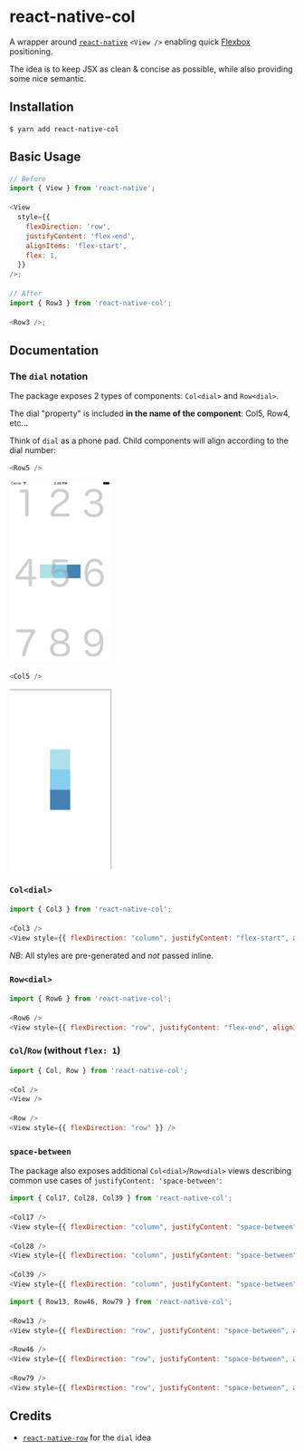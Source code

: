 # react-native-col

A wrapper around [`react-native`](https://github.com/facebook/react-native) `<View />` enabling quick [Flexbox](https://facebook.github.io/react-native/docs/flexbox) positioning.

The idea is to keep JSX as clean & concise as possible, while also providing some nice semantic.

## Installation

```
$ yarn add react-native-col
```

## Basic Usage

```js
// Before
import { View } from 'react-native';

<View
  style={{
    flexDirection: 'row',
    justifyContent: 'flex-end',
    alignItems: 'flex-start',
    flex: 1,
  }}
/>;

// After
import { Row3 } from 'react-native-col';

<Row3 />;
```

## Documentation

### The `dial` notation

The package exposes 2 types of components: `Col<dial>` and `Row<dial>`.

The dial "property" is included **in the name of the component**: Col5, Row4, etc...

Think of `dial` as a phone pad. Child components will align according to the dial number:

```js
<Row5 />
```

<img src="examples/row-5.jpg" width="180" />

```js
<Col5 />
```

<img src="examples/col-5.jpg" width="180" />

### `Col<dial>`

```js
import { Col3 } from 'react-native-col';

<Col3 />
<View style={{ flexDirection: "column", justifyContent: "flex-start", alignItems: "flex-end", flex: 1 }} />
```

_NB_: All styles are pre-generated and _not_ passed inline.

### `Row<dial>`

```js
import { Row6 } from 'react-native-col';

<Row6 />
<View style={{ flexDirection: "row", justifyContent: "flex-end", alignItems: "center", flex: 1 }} />
```

### `Col`/`Row` (without `flex: 1`)

```js
import { Col, Row } from 'react-native-col';

<Col />
<View />

<Row />
<View style={{ flexDirection: "row" }} />
```

### `space-between`

The package also exposes additional `Col<dial>`/`Row<dial>` views describing common use cases of `justifyContent: 'space-between'`:

```js
import { Col17, Col28, Col39 } from 'react-native-col';

<Col17 />
<View style={{ flexDirection: "column", justifyContent: "space-between", alignItems: "flex-start", flex: 1 }} />

<Col28 />
<View style={{ flexDirection: "column", justifyContent: "space-between", alignItems: "center", flex: 1 }} />

<Col39 />
<View style={{ flexDirection: "column", justifyContent: "space-between", alignItems: "flex-end", flex: 1 }} />
```

```js
import { Row13, Row46, Row79 } from 'react-native-col';

<Row13 />
<View style={{ flexDirection: "row", justifyContent: "space-between", alignItems: "flex-start", flex: 1 }} />

<Row46 />
<View style={{ flexDirection: "row", justifyContent: "space-between", alignItems: "center", flex: 1 }} />

<Row79 />
<View style={{ flexDirection: "row", justifyContent: "space-between", alignItems: "flex-end", flex: 1 }} />
```

## Credits

- [`react-native-row`](https://github.com/hyrwork/react-native-row) for the `dial` idea
